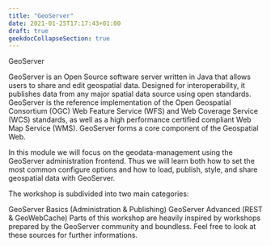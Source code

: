 ```yaml
---
title: "GeoServer"
date: 2021-01-25T17:17:43+01:00
draft: true
geekdocCollapseSection: true
---
```


GeoServer


GeoServer is an Open Source software server written in Java that allows users to share and edit geospatial data. Designed for interoperability, it publishes data from any major spatial data source using open standards. GeoServer is the reference implementation of the Open Geospatial Consortium (OGC) Web Feature Service (WFS) and Web Coverage Service (WCS) standards, as well as a high performance certified compliant Web Map Service (WMS). GeoServer forms a core component of the Geospatial Web.

In this module we will focus on the geodata-management using the GeoServer administration frontend. Thus we will learn both how to set the most common configure options and how to load, publish, style, and share geospatial data with GeoServer.

The workshop is subdivided into two main categories:

GeoServer Basics (Administration & Publishing)
GeoServer Advanced (REST & GeoWebCache)
Parts of this workshop are heavily inspired by workshops prepared by the GeoServer community and boundless. Feel free to look at these sources for further informations.